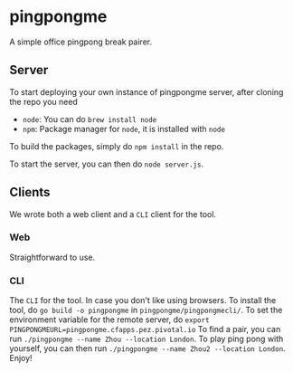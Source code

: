 # pingpongme

A simple office pingpong break pairer.

## Server

To start deploying your own instance of pingpongme server, after cloning the 
repo you need 
 - `node`: You can do `brew install node`
 - `npm`: Package manager for `node`, it is installed with `node`

To build the packages, simply do `npm install` in the repo.

To start the server, you can then do `node server.js`.

## Clients
We wrote both a web client and a `CLI` client for the tool.

### Web
Straightforward to use.

### CLI
The `CLI` for the tool. In case you don't like using browsers. 
To install the tool, do `go build -o pingpongme` in `pingpongme/pingpongmecli/`. 
To set the environment variable for the remote server, do 
```export PINGPONGMEURL=pingpongme.cfapps.pez.pivotal.io```
To find a pair, you can run `./pingpongme --name Zhou --location London`.
To play ping pong with yourself, you can then run `./pingpongme --name Zhou2 --location London`.
Enjoy!
